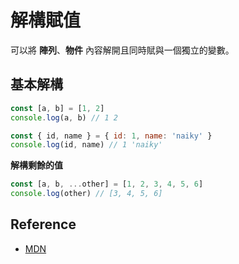 # 解構賦值

可以將 **陣列**、**物件** 內容解開且同時賦與一個獨立的變數。

## 基本解構

```js
const [a, b] = [1, 2]
console.log(a, b) // 1 2

const { id, name } = { id: 1, name: 'naiky' }
console.log(id, name) // 1 'naiky'
```

**解構剩餘的值**

```js
const [a, b, ...other] = [1, 2, 3, 4, 5, 6]
console.log(other) // [3, 4, 5, 6]
```

## Reference

- [MDN](https://developer.mozilla.org/zh-TW/docs/Web/JavaScript/Reference/Operators/Destructuring_assignment)
